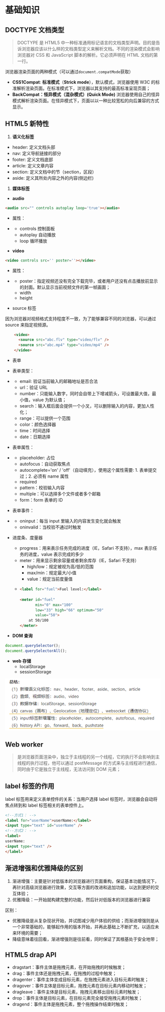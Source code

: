 # 基础知识

## DOCTYPE 文档类型

> DOCTYPE 是 HTML5 中一种标准通用标记语言的文档类型声明。目的是告诉浏览器应该以什么样的文档类型定义来解析文档。不同的渲染模式会影响浏览器对 CSS 和 JavaScript 脚本的解析。它必须声明在 HTML 文档的第一行。

浏览器渲染页面的两种模式（可以通过`document.compatMode`获取）

- **CSS1Compat**: **标准模式**（**Strick mode**），默认模式，浏览器使用 W3C 的标准解析渲染页面。在标准模式下，浏览器以其支持的最高标准呈现页面；
- **BackCompat：怪异模式（混杂模式）(Quick Mode)** 浏览器使用自己的怪异模式解析渲染页面。在怪异模式下，页面以以一种比较宽松的向后兼容的方式显示。

## HTML5 新特性

1. **语义化标签**

- header: 定义文档头部
- nav: 定义导航链接的部分
- footer: 定义文档底部
- article: 定义文章内容
- section: 定义文档中的节（section，区段）
- aside: 定义其所处内容之外的内容(侧边栏)

1. **媒体标签**

- **audio**

```HTML
<audio src="" controls autoplay loop='true'></audio>
```

- 属性：

- - controls 控制面板
  - autoplay 自动播放
  - loop 循环播放

- **video**

```HTML
<video controls src='' poster=''></video>
```

- 属性：

- - poster：指定视频还没有完全下载完毕，或者用户还没有点击播放前显示的封面。默认显示当前视频文件的第一帧画面；
  - width
  - height

- source 标签

因为浏览器对视频格式支持程度不一致，为了能够兼容不同的浏览器，可以通过 source 来指定视频源。

```HTML
    <video>
      <source src="abc.flv" type="video/flv" />
      <source src="abc.mp4" type="video/mp4" />
    </video>
```

- 表单

- 表单类型：

- - email: 验证当前输入的邮箱地址是否合法
  - url：验证 URL
  - number：只能输入数字，同时会自带上下增减箭头，可设置最大值，最小值，value 为默认值；
  - search：输入框后面会提供一个小叉，可以删除输入的内容，更加人性化；
  - range：可以提供一个范围
  - color：颜色选择器
  - time：时间选择
  - date：日期选择

- 表单属性：

- - placeholder: 占位
  - autofocus：自动获取焦点
  - autocomplete='on' / 'off'（自动填充），使用这个属性需要: 1. 表单提交过；2. 必须有 name 属性
  - required
  - pattern：校验输入内容
  - multiple：可以选择多个文件或者多个邮箱
  - form：form 表单的 ID

- 表单事件：

- - oninput：每当 input 里输入的内容发生变化就会触发
  - oninvalid：当校验不通过时触发

- 进度条、度量器

  - progress：用来表示任务完成的进度（IE，Safari 不支持），max 表示任务的进度，value 表示完成的多少
  - meter：用来显示剩余容量或者剩余库存（IE，Safari 不支持）
    - high/low：规定被视为高/低的范围
    - max/min：规定最大/小值
    - value：规定当前度量值
  - ```HTML
    <label for="fuel">Fuel level:</label>

    <meter id="fuel"
           min="0" max="100"
           low="33" high="66" optimum="50"
           value="50">
        at 50/100
    </meter>
    ```

- **DOM 查询**

```JavaScript
document.querySelector();
document.querySelectorAll();
```

- **web 存储**
  - localStorage
  - sessionStorage

![img](../../public/html5-feature.png)

## Web worker

> 是浏览器页面渲染中，独立于主线程的另一个线程，它的执行不会影响到主线程的执行过程，他可以通过 postMessage 的方式来与主线程进行通信，同时由于它是独立于主线程，无法访问到 DOM 元素；

## label 标签的作用

label 标签用来定义表单控件的关系：当用户选择 label 标签时，浏览器会自动将焦点转到和 label 标签相关的表单控件上。

```HTML
<!--方式1： -->
<label for="userName">userName:</label>
<input type="text" id="userName" />
<!--方式2： -->
<label>
userName:
<input type="text" />
</label>
```

## 渐进增强和优雅降级的区别

1. 渐进增强：主要是针对低版本的浏览器进行页面重构，保证基本功能情况下，再针对高级浏览器进行效果，交互等方面的改进和追加功能，以达到更好的交互体验；
2. 优雅降级：一开始就构建完整的功能，然后针对低版本的浏览器进行兼容

区别：

- 优雅降级是从复杂现状开始，并试图减少用户体验的供给；而渐进增强则是从一个非常基础的，能够起作用的版本开始，并再此基础上不断扩充，以适应未来环境的需要；
- 降级意味着往回看，渐进增强则是往前看，同时保证了其根基处于安全地带；

## HTML5 drap API

- dragstart：事件主体是拖拽元素，在开始拖拽的时候触发；
- drag：事件主体还是拖拽元素，在拖拽的过程中触发；
- dragenter：事件主体变成目标元素，在拖拽元素进入目标元素时触发；
- dragover：事件主体是目标元素，拖拽元素在目标元素内移动时触发；
- dragleave：事件主体是目标元素，拖拽元素移出目标元素时触发；
- drop：事件主体是目标元素，在目标元素完全接受拖拽元素时触发；
- dragend：事件主体是拖拽元素，整个拖拽操作结束时触发；
